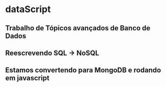 # dataScript

## Trabalho de Tópicos avançados de Banco de Dados

## Reescrevendo SQL -> NoSQL

## Estamos convertendo para MongoDB e rodando em javascript
